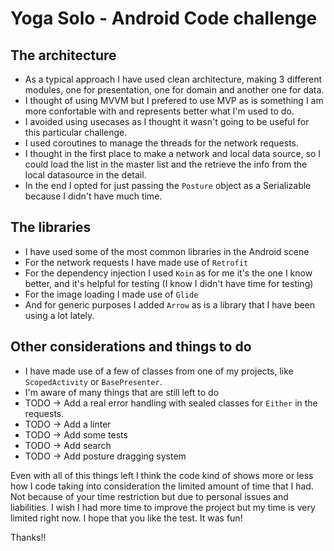 # Yoga Solo -  Android Code challenge


## The architecture

- As a typical approach I have used clean architecture, making 3 different modules, one for presentation, one for domain and another one for data.
- I thought of using MVVM but I prefered to use MVP as is something I am more confortable with and represents better what I'm used to do.
- I avoided using usecases as I thought it wasn't going to be useful for this particular challenge.
- I used coroutines to manage the threads for the network requests.
- I thought in the first place to make a network and local data source, so I could load the list in the master list and the retrieve the info from the local datasource in the detail.
- In the end I opted for just passing the `Posture` object as a Serializable because I didn't have much time.

## The libraries

- I have used some of the most common libraries in the Android scene
- For the network requests I have made use of `Retrofit`
- For the dependency injection I used `Koin` as for me it's the one I know better, and it's helpful for testing (I know I didn't have time for testing)
- For the image loading I made use of `Glide`
- And for generic purposes I added `Arrow` as is a library that I have been using a lot lately.

## Other considerations and things to do
- I have made use of a few of classes from one of my projects, like `ScopedActivity` or `BasePresenter`.
- I'm aware of many things that are still left to do
- TODO -> Add a real error handling with sealed classes for `Either` in the requests.
- TODO -> Add a linter
- TODO -> Add some tests
- TODO -> Add search
- TODO -> Add posture dragging system

Even with all of this things left I think the code kind of shows more or less how I code taking into consideration the limited amount of time that I had. Not because 
of your time restriction but due to personal issues and liabilities. I wish I had more time to improve the project but my time is very limited right now. I hope that
you like the test. It was fun!

Thanks!!
